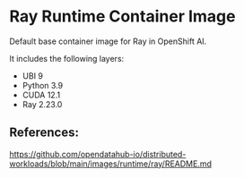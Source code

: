 # Ray Runtime Container Image

Default base container image for Ray in OpenShift AI.

It includes the following layers:
* UBI 9
* Python 3.9
* CUDA 12.1
* Ray 2.23.0


## References:
https://github.com/opendatahub-io/distributed-workloads/blob/main/images/runtime/ray/README.md